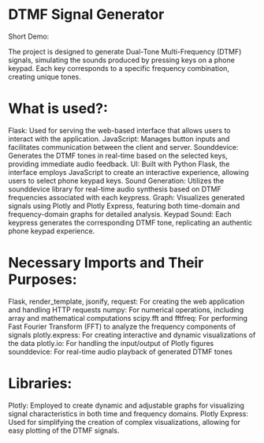 # DTMF Signal Generator
Short Demo:

The project is designed to generate Dual-Tone Multi-Frequency (DTMF) signals, simulating the sounds produced by pressing keys on a phone keypad. Each key corresponds to a specific frequency combination, creating unique tones.

# What is used?:

Flask: Used for serving the web-based interface that allows users to interact with the application.
JavaScript: Manages button inputs and facilitates communication between the client and server.
Sounddevice: Generates the DTMF tones in real-time based on the selected keys, providing immediate audio feedback.
UI: Built with Python Flask, the interface employs JavaScript to create an interactive experience, allowing users to select phone keypad keys.
Sound Generation: Utilizes the sounddevice library for real-time audio synthesis based on DTMF frequencies associated with each keypress.
Graph: Visualizes generated signals using Plotly and Plotly Express, featuring both time-domain and frequency-domain graphs for detailed analysis.
Keypad Sound: Each keypress generates the corresponding DTMF tone, replicating an authentic phone keypad experience.

# Necessary Imports and Their Purposes:
Flask, render_template, jsonify, request: For creating the web application and handling HTTP requests
numpy: For numerical operations, including array and mathematical computations
scipy.fft and fftfreq: For performing Fast Fourier Transform (FFT) to analyze the frequency components of signals
plotly.express: For creating interactive and dynamic visualizations of the data
plotly.io: For handling the input/output of Plotly figures
sounddevice: For real-time audio playback of generated DTMF tones

# Libraries:
Plotly: Employed to create dynamic and adjustable graphs for visualizing signal characteristics in both time and frequency domains.
Plotly Express: Used for simplifying the creation of complex visualizations, allowing for easy plotting of the DTMF signals.
